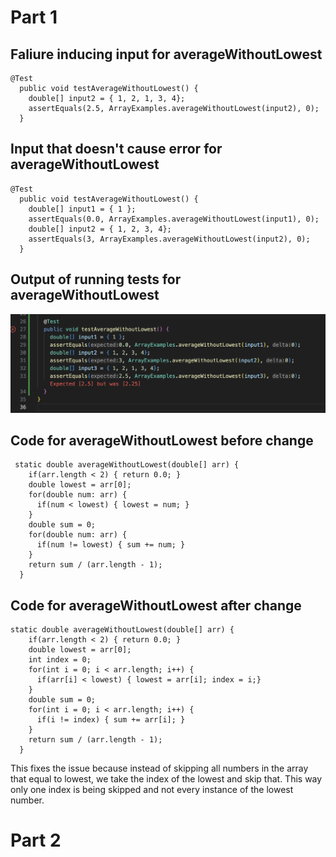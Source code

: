 # Part 1<br>
## Faliure inducing input for averageWithoutLowest <br>

```
@Test
  public void testAverageWithoutLowest() {
    double[] input2 = { 1, 2, 1, 3, 4};
    assertEquals(2.5, ArrayExamples.averageWithoutLowest(input2), 0);
  }
```
## Input that doesn't cause error for averageWithoutLowest <br>
```
@Test
  public void testAverageWithoutLowest() {
    double[] input1 = { 1 };
    assertEquals(0.0, ArrayExamples.averageWithoutLowest(input1), 0);
    double[] input2 = { 1, 2, 3, 4};
    assertEquals(3, ArrayExamples.averageWithoutLowest(input2), 0);
  }
```
## Output of running tests for averageWithoutLowest <br>
![Image](testimage.png) <br>
## Code for averageWithoutLowest before change<br>
```
 static double averageWithoutLowest(double[] arr) {
    if(arr.length < 2) { return 0.0; }
    double lowest = arr[0];
    for(double num: arr) {
      if(num < lowest) { lowest = num; }
    }
    double sum = 0;
    for(double num: arr) {
      if(num != lowest) { sum += num; }
    }
    return sum / (arr.length - 1);
  }
```
## Code for averageWithoutLowest after change<br>
```
static double averageWithoutLowest(double[] arr) {
    if(arr.length < 2) { return 0.0; }
    double lowest = arr[0];
    int index = 0;
    for(int i = 0; i < arr.length; i++) {
      if(arr[i] < lowest) { lowest = arr[i]; index = i;}
    }
    double sum = 0;
    for(int i = 0; i < arr.length; i++) {
      if(i != index) { sum += arr[i]; }
    }
    return sum / (arr.length - 1);
  }
```
This fixes the issue because instead of skipping all numbers in the array that equal to lowest, we take the index of the lowest and skip that. This way only one index is being skipped and not every instance of the lowest number. 

# Part 2<br>


